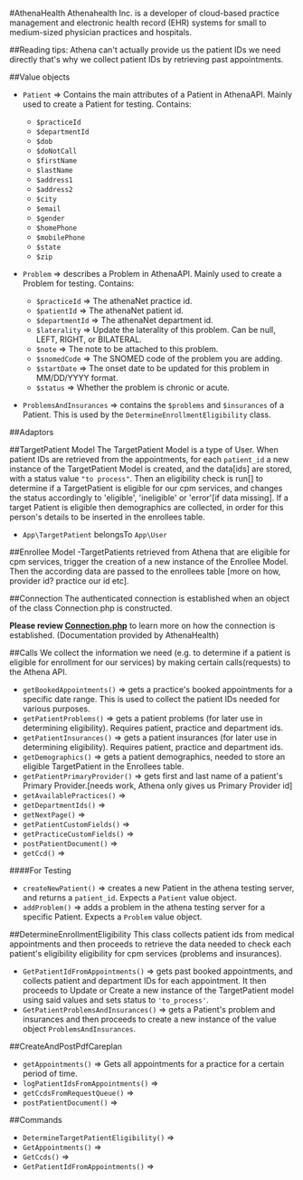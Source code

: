 #AthenaHealth
Athenahealth Inc. is a developer of cloud-based practice management and electronic health record (EHR) systems for small to medium-sized physician practices and hospitals.

##Reading tips:
Athena can't actually provide us the patient IDs we need directly that's why we collect patient IDs by retrieving past appointments.

##Value objects
- `Patient` => Contains the main attributes of a Patient in AthenaAPI. Mainly used to create a Patient for testing. Contains:
    - `$practiceId`
    - `$departmentId`
    - `$dob`
    - `$doNotCall`
    - `$firstName`
    - `$lastName`
    - `$address1`
    - `$address2`
    - `$city`
    - `$email`
    - `$gender`
    - `$homePhone`
    - `$mobilePhone`
    - `$state`
    - `$zip` 

- `Problem` => describes a Problem in AthenaAPI. Mainly used to create a Problem for testing. Contains: 
    - `$practiceId` => The athenaNet practice id.
    - `$patientId` => The athenaNet patient id.
    - `$departmentId` => The athenaNet department id.
    - `$laterality` => Update the laterality of this problem. Can be null, LEFT, RIGHT, or BILATERAL.
    - `$note` => The note to be attached to this problem.
    - `$snomedCode` => The SNOMED code of the problem you are adding.
    - `$startDate` => The onset date to be updated for this problem in MM/DD/YYYY format.
    - `$status` => Whether the problem is chronic or acute.
    
- `ProblemsAndInsurances` => contains the `$problems` and `$insurances` of a Patient. This is used by the `DetermineEnrollmentEligibility` class.

##Adaptors


##TargetPatient Model
The TargetPatient Model is a type of User. When patient IDs are retrieved from the appointments, for each `patient_id` a new instance of the TargetPatient Model is created, and the data[ids] are stored, with a status value `"to process"`. 
Then an eligibility check is run[] to determine if a TargetPatient is eligible for our cpm services, and changes the status accordingly to 'eligible', 'ineligible' or 'error'[if data missing].
If a target Patient is eligible then demographics are collected, in order for this person's details to be inserted in the enrollees table.

- `App\TargetPatient` belongsTo `App\User`




##Enrollee Model
-TargetPatients retrieved from Athena that are eligible for cpm services, trigger the creation of a new instance of the Enrollee Model.
Then the according data are passed to the enrollees table [more on how, provider id? practice our id etc].

##Connection
The authenticated connection is established when an object of the class Connection.php is constructed.

**Please review [Connection.php](App\Services\AthenaAPI\Connection.php)** to learn more on how the connection is established. (Documentation provided by AthenaHealth)

##Calls
We collect the information we need (e.g. to determine if a patient is eligible for enrollment for our services) by making certain calls(requests) to the Athena API. 

- `getBookedAppointments()` => gets a practice's booked appointments for a specific date range. This is used to collect the patient IDs needed for various purposes.
- `getPatientProblems()` => gets a patient problems (for later use in determining eligibility). Requires patient, practice and department ids.
- `getPatientInsurances()` => gets a patient insurances (for later use in determining eligibility). Requires patient, practice and department ids.
- `getDemographics()` => gets a patient demographics, needed to store an eligible TargetPatient in the Enrollees table.
- `getPatientPrimaryProvider()` => gets first and last name of a patient's Primary Provider.[needs work, Athena only gives us Primary Provider id]
- `getAvailablePractices()` => 
- `getDepartmentIds()` => 
- `getNextPage()` => 
- `getPatientCustomFields()` => 
- `getPracticeCustomFields()` => 
- `postPatientDocument()` => 
- `getCcd()` => 

####For Testing
- `createNewPatient()` => creates a new Patient in the athena testing server, and returns a `patient_id`. Expects a `Patient` value object.
- `addProblem()` => adds a problem in the athena testing server for a specific Patient. Expects a `Problem` value object. 



##DetermineEnrollmentEligibility
This class collects patient ids from medical appointments and then proceeds to retrieve the data needed to check each patient's eligibility eligibility for cpm services (problems and insurances).
- `GetPatientIdFromAppointments()` => gets past booked appointments, and collects patient and department IDs for each appointment. It then proceeds to Update or Create a new instance of the TargetPatient model using said values and sets status to `'to_process'`. 
- `GetPatientProblemsAndInsurances()` => gets a Patient's problem and insurances and then proceeds to create a new instance of the value object `ProblemsAndInsurances`.

##CreateAndPostPdfCareplan

- `getAppointments()` => Gets all appointments for a practice for a certain period of time.
- `logPatientIdsFromAppointments()` => 
- `getCcdsFromRequestQueue()` => 
- `postPatientDocument()` => 



##Commands

- `DetermineTargetPatientEligibility()` => 
- `GetAppointments()` => 
- `GetCcds()` => 
- `GetPatientIdFromAppointments()` => 

